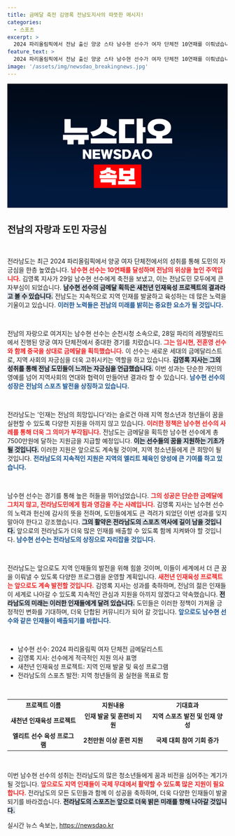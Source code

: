 ```yaml
---
title: 금메달 축전 김영록 전남도지사의 따뜻한 메시지!
categories:
  - 스포츠
excerpt: >
  2024 파리올림픽에서 전남 출신 양궁 스타 남수현 선수가 여자 단체전 10연패를 이뤄냈습니다! 김영록 지사가 축전을 보내며 도민의 자긍심을 높인 이번 소식, 놓치지 마세요!
feature_text: >
  2024 파리올림픽에서 전남 출신 양궁 스타 남수현 선수가 여자 단체전 10연패를 이뤄냈습니다! 김영록 지사가 축전을 보내며 도민의 자긍심을 높인 이번 소식, 놓치지 마세요!
image: '/assets/img/newsdao_breakingnews.jpg'
---
```


<p><img src="/assets/img/newsdao_breakingnews.jpg" alt="pcversion 속보" /></p>

<h2 data-ke-size="size26">전남의 자랑과 도민 자긍심</h2>

<p data-ke-size="size16">&nbsp;</p>

<p>전라남도는 최근 2024 파리올림픽에서 양궁 여자 단체전에서의 성취를 통해 도민의 자긍심을 한층 높였습니다. <b><span style="color: #ee2323;">남수현 선수는 10연패를 달성하며 전남의 위상을 높인 주역입니다.</span></b> 김영록 지사가 29일 남수현 선수에게 축전을 보냈고, 이는 전남도민 모두에게 큰 자부심이 되었습니다. <b><span style="background-color: #21538527;">남수현 선수의 금메달 획득은 새천년 인재육성 프로젝트의 결과라고 볼 수 있습니다.</span></b> 전남도는 지속적으로 지역 인재를 발굴하고 육성하는 데 많은 노력을 기울이고 있습니다. <b><span style="color: #1a5490;">이러한 노력들은 전남의 미래를 밝히는 중요한 요소가 될 것입니다.</span></b></p>

<p data-ke-size="size16">&nbsp;</p>

<p>전남의 자랑으로 여겨지는 남수현 선수는 순천시청 소속으로, 28일 파리의 레쟁발리드에서 진행된 양궁 여자 단체전에서 중대한 경기를 치렀습니다. <b><span style="color: #ee2323;">그는 임시현, 전훈영 선수와 함께 중국을 상대로 금메달을 획득했습니다.</span></b> 이 선수는 새로운 세대의 금메달리스트로, 지역 사회의 자긍심을 더욱 고취시키는 역할을 하고 있습니다. <b><span style="background-color: #21538527;">김영록 지사는 그의 성취를 통해 전남 도민들이 느끼는 자긍심을 언급했습니다.</span></b> 이번 성과는 단순한 개인의 영예를 넘어 지역사회의 연대와 협력이 만들어낸 결과라 할 수 있습니다. <b><span style="color: #1a5490;">남수현 선수의 성장은 전남의 스포츠 발전을 상징하고 있습니다.</span></b></p>

<p data-ke-size="size16">&nbsp;</p>

<p>전라남도는 '인재는 전남의 희망입니다'라는 슬로건 아래 지역 청소년과 청년들이 꿈을 실현할 수 있도록 다양한 지원을 아끼지 않고 있습니다. <b><span style="color: #ee2323;">이러한 정책은 남수현 선수의 사례를 통해 더욱 그 의미가 부각됩니다.</span></b> 전남도는 금메달을 획득한 남수현 선수에게 총 7500만원에 달하는 지원금을 지급할 예정입니다. <b><span style="background-color: #21538527;">이는 선수들의 꿈을 지원하는 기초가 될 것입니다.</span></b> 이러한 지원은 앞으로도 계속될 것이며, 지역 청소년들에게 큰 희망이 될 것입니다. <b><span style="color: #1a5490;">전라남도의 지속적인 지원은 지역의 엘리트 체육인 양성에 큰 기여를 하고 있습니다.</span></b></p>

<p data-ke-size="size16">&nbsp;</p>

<p>남수현 선수는 경기를 통해 높은 허들을 뛰어넘었습니다. <b><span style="color: #ee2323;">그의 성공은 단순한 금메달에 그치지 않고, 전라남도민에게 힘과 영감을 주는 사례입니다.</span></b> 김영록 지사는 남수현 선수의 노력과 헌신에 감사의 뜻을 전하며, 도민들에게도 큰 격려가 되었던 이번 성과를 잊지 말아야 한다고 강조했습니다. <b><span style="background-color: #21538527;">그의 활약은 전라남도의 스포츠 역사에 길이 남을 것입니다.</span></b> 앞으로의 전라남도가 더욱 많은 인재를 배출할 수 있도록 함께 지켜봐야 할 것입니다. <b><span style="color: #1a5490;">남수현 선수는 전라남도의 상징으로 자리잡을 것입니다.</span></b></p>

<p data-ke-size="size16">&nbsp;</p>

<p>전라남도는 앞으로도 지역 인재들의 발전을 위해 힘쓸 것이며, 이들이 세계에서 더 큰 꿈을 이뤄낼 수 있도록 다양한 프로그램을 운영할 계획입니다. <b><span style="color: #ee2323;">새천년 인재육성 프로젝트는 앞으로도 계속 발전할 것입니다.</span></b> 김영록 지사는 성과를 축하하며, 전남의 젊은 인재들이 세계로 나아갈 수 있도록 지속적인 관심과 지원을 아끼지 않겠다고 약속했습니다. <b><span style="background-color: #21538527;">전라남도의 미래는 이러한 인재들에게 달려 있습니다.</span></b> 도민들은 이러한 정책이 가져올 긍정적인 변화를 기대하며, 더욱 단합된 커뮤니티가 되어 갈 것입니다. <b><span style="color: #1a5490;">앞으로도 남수현 선수와 같은 인재들이 배출되기를 바랍니다.</span></b></p>

<p data-ke-size="size16">&nbsp;</p>

<ul>
  <li>남수현 선수: 2024 파리올림픽 여자 단체전 금메달리스트</li>
  <li>김영록 지사: 선수에게 적극적인 지원 의사 표명</li>
  <li>새천년 인재육성 프로젝트: 지역 인재 발굴 및 육성 프로그램</li>
  <li>전라남도의 스포츠 발전: 지역 청년들의 꿈 실현을 목표로 함</li>
</ul>

<p data-ke-size="size16">&nbsp;</p>

<table style="width: 100%;">
  <tr>
    <td style="text-align: center; height: 17px;"><b>프로젝트 이름</b></td>
    <td style="text-align: center; height: 17px;"><b>지원내용</b></td>
    <td style="text-align: center; height: 17px;"><b>기대효과</b></td>
  </tr>
  <tr>
    <td style="text-align: center; height: 17px;"><b>새천년 인재육성 프로젝트</b></td>
    <td style="text-align: center; height: 17px;"><b>인재 발굴 및 훈련비 지원</b></td>
    <td style="text-align: center; height: 17px;"><b>지역 스포츠 발전 및 인재 양성</b></td>
  </tr>
  <tr>
    <td style="text-align: center; height: 17px;"><b>엘리트 선수 육성 프로그램</b></td>
    <td style="text-align: center; height: 17px;"><b>2천만원 이상 훈련 지원</b></td>
    <td style="text-align: center; height: 17px;"><b>국제 대회 참여 기회 증가</b></td>
  </tr>
</table>

<p data-ke-size="size16">&nbsp;</p>

<p>이번 남수현 선수의 성취는 전라남도의 많은 청소년들에게 꿈과 비전을 심어주는 계기가 될 것입니다. <b><span style="color: #ee2323;">앞으로도 지역 인재들이 국제 무대에서 활약할 수 있도록 많은 지원이 필요합니다.</span></b> 전라남도의 모든 도민들과 함께 이 성공을 축하하며, 더욱 다양한 인재들이 발굴되기를 바라겠습니다. <b><span style="background-color: #21538527;">전라남도의 스포츠는 앞으로 더욱 밝은 미래를 향해 나아갈 것입니다.</span></b></p>
실시간 뉴스 속보는, <a href="https://newsdao.kr" rel="dofollow">https://newsdao.kr</a>


